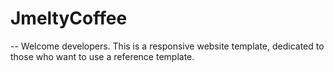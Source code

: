 # JmeltyCoffee
-- Welcome developers.
This is a responsive website template,  dedicated to those who want to use a reference template.
